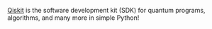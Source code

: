   [Qiskit](https://qiskit.org/) is the software development kit (SDK) for quantum programs, algorithms, and many more in simple Python! 

